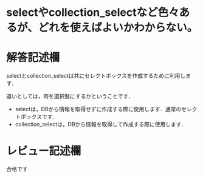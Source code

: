 # selectやcollection_selectなど色々あるが、どれを使えばよいかわからない。
# 解答記述欄

selectとcollection_selectは共にセレクトボックスを作成するために利用します．

違いとしては，何を選択肢にするかということです．
- selectは，DBから情報を取得せずに作成する際に使用します．通常のセレクトボックスです．
- collection_selectは，DBから情報を取得して作成する際に使用します．





# レビュー記述欄
合格です
